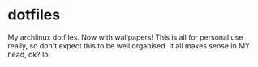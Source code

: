 # dotfiles
My archlinux dotfiles. Now with wallpapers!
This is all for personal use really, so don't expect this to be well organised.
It all makes sense in MY head, ok? lol 

